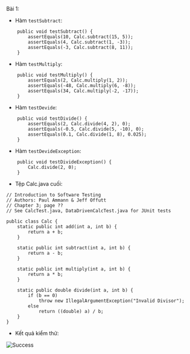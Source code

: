 Bài 1:

- Hàm `testSubtract`:

```@Test
    public void testSubtract() {
        assertEquals(10, Calc.subtract(15, 5));
        assertEquals(4, Calc.subtract(1, -3));
        assertEquals(-3, Calc.subtract(8, 11));
    }
```

- Hàm `testMultiply`:

```@Test
    public void testMultiply() {
        assertEquals(2, Calc.multiply(1, 2));
        assertEquals(-48, Calc.multiply(6, -8));
        assertEquals(34, Calc.multiply(-2, -17));
    }
```

- Hàm `testDevide`:

``` @Test
    public void testDivide() {
        assertEquals(2, Calc.divide(4, 2), 0);
        assertEquals(-0.5, Calc.divide(5, -10), 0);
        assertEquals(0.1, Calc.divide(1, 8), 0.025);
    }
```

- Hàm `testDevideException`:

```@Test(expected = IllegalArgumentException.class)
    public void testDivideException() {
        Calc.divide(2, 0);
    }
```

- Tệp Calc.java cuối:

```
// Introduction to Software Testing
// Authors: Paul Ammann & Jeff Offutt
// Chapter 3; page ??
// See CalcTest.java, DataDrivenCalcTest.java for JUnit tests

public class Calc {
    static public int add(int a, int b) {
        return a + b;
    }

    static public int subtract(int a, int b) {
        return a - b;
    }

    static public int multiply(int a, int b) {
        return a * b;
    }

    static public double divide(int a, int b) {
        if (b == 0)
            throw new IllegalArgumentException("Invalid Divisor");
        else
            return ((double) a) / b;
    }
}
```

- Kết quả kiểm thử:

![Success](https://ibb.co/WPrj3gF)